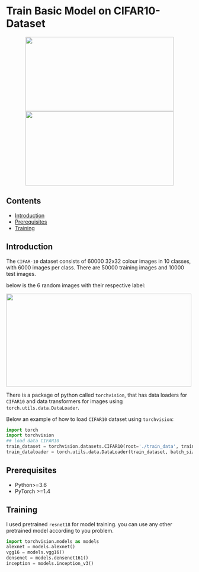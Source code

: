 # Train Basic Model on CIFAR10-Dataset

<p align="center">
<img src="https://user-images.githubusercontent.com/59862546/117540979-59b64100-b02f-11eb-9ea9-457ecf2e2271.png" width="400" height="200"> <img src="https://user-images.githubusercontent.com/59862546/117541029-9124ed80-b02f-11eb-91a0-4e5f4f0f062a.png" width="400" height="200">
<p>
  
## Contents
- [Introduction](#introduction)
- [Prerequisites](#prerequisites)
- [Training](#training)

## Introduction
The `CIFAR-10` dataset consists of 60000 32x32 colour images in 10 classes, with 6000 images per class. There are 50000 training images and 10000 test images.

below is the  6 random images with their respective label:

<img src="https://miro.medium.com/max/1182/1*OSvbuPLy0PSM2nZ62SbtlQ.png" width="500" height="250">

There is a package of python called `torchvision`, that has data loaders for `CIFAR10` and data transformers for images using `torch.utils.data.DataLoader`.

Below an example of how to load `CIFAR10` dataset using `torchvision`:

```python
import torch
import torchvision
## load data CIFAR10
train_dataset = torchvision.datasets.CIFAR10(root='./train_data', train=True, download=True)
train_dataloader = torch.utils.data.DataLoader(train_dataset, batch_size=128, shuffle=True, num_workers=2)
```

## Prerequisites
- Python>=3.6
- PyTorch >=1.4

## Training
I used pretrained `resnet18` for model training. you can use any other pretrained model according to you problem.
```python
import torchvision.models as models
alexnet = models.alexnet()
vgg16 = models.vgg16()
densenet = models.densenet161()
inception = models.inception_v3()
```
